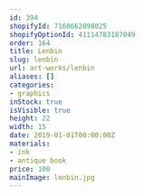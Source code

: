 ```yaml
---
id: 394
shopifyId: 7160662098025
shopifyOptionId: 41114783187049
order: 164
title: Lenbin
slug: lenbin
url: art-works/lenbin
aliases: []
categories:
- graphics
inStock: true
isVisible: true
height: 22
width: 15
date: 2019-01-01T00:00:00Z
materials:
- ink
- antique book
price: 100
mainImage: lenbin.jpg
---
```

